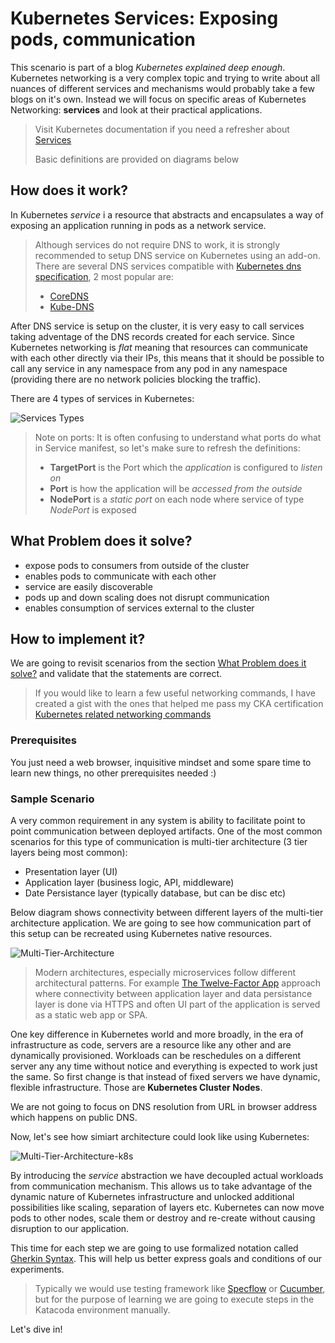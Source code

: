 # Kubernetes Services: Exposing pods, communication <!-- {docsify-ignore-all} -->

This scenario is part of a blog *Kubernetes explained deep enough*. Kubernetes networking is a very complex topic and trying to write about all nuances of different services and mechanisms would probably take a few blogs on it's own. Instead we will focus on specific areas of Kubernetes Networking: **services** and look at their practical applications.

> Visit Kubernetes documentation if you need a refresher about [Services](https://kubernetes.io/docs/concepts/services-networking/service/)
>
> Basic definitions are provided on diagrams below

## How does it work?

In Kubernetes *service* i a resource that abstracts and encapsulates a way of exposing an application running in pods as a network service.

> Although services do not require DNS to work, it is strongly recommended to setup DNS service on Kubernetes using an add-on. There are several DNS services compatible with [Kubernetes dns specification](https://github.com/kubernetes/dns/blob/master/docs/specification.md), 2 most popular are:
>
> - [CoreDNS](https://coredns.io/)
> - [Kube-DNS](https://github.com/kubernetes/dns)

After DNS service is setup on the cluster, it is very easy to call services taking adventage of the DNS records created for each service. Since Kubernetes networking is *flat* meaning that resources can communicate with each other directly via their IPs, this means that it should be possible to call any service in any namespace from any pod in any namespace (providing there are no network policies blocking the traffic).

There are 4 types of services in Kubernetes:

![Services Types](http://www.plantuml.com/plantuml/proxy?cache=yes&src=https://raw.githubusercontent.com/Piotr1215/dca-prep-kit/master/diagrams/k8s-services-mindmap.puml&fmt=png)

> Note on ports:
> It is often confusing to understand what ports do what in Service manifest, so let's make sure to refresh the definitions:
>
> - **TargetPort** is the Port which the *application* is configured to *listen on*
> - **Port** is how the application will be *accessed from the outside*
> - **NodePort** is a *static port* on each node where service of type *NodePort* is exposed

## What Problem does it solve?

- expose pods to consumers from outside of the cluster
- enables pods to communicate with each other
- service are easily discoverable
- pods up and down scaling does not disrupt communication
- enables consumption of services external to the cluster

## How to implement it?

We are going to revisit scenarios from the section [What Problem does it solve?](#What-Problem-does-it-solve?) and validate that the statements are correct.

> If you would like to learn a few useful networking commands, I have created a gist with the ones that helped me pass my CKA certification
> [Kubernetes related networking commands](https://gist.github.com/Piotr1215/23cf678d74079f98dc7be731e6a3f1d1)

### Prerequisites

You just need a web browser, inquisitive mindset and some spare time to learn new things, no other prerequisites needed :)

### Sample Scenario

A very common requirement in any system is ability to facilitate point to point communication between deployed artifacts. One of the most common scenarios for this type of communication is multi-tier architecture (3 tier layers being most common):

- Presentation layer (UI)
- Application layer (business logic, API, middleware)
- Date Persistance layer (typically database, but can be disc etc)

Below diagram shows connectivity between different layers of the multi-tier architecture application. We are going to see how communication part of this setup can be recreated using Kubernetes native resources.

![Multi-Tier-Architecture](http://www.plantuml.com/plantuml/proxy?cache=yes&src=https://raw.githubusercontent.com/Piotr1215/dca-prep-kit/master/diagrams/multi-layer-architecture-components.puml&fmt=png)

> Modern architectures, especially microservices follow different architectural patterns. For example [The Twelve-Factor App](https://12factor.net/) approach where connectivity between application layer and data persistance layer is done via HTTPS and often UI part of the application is served as a static web app or SPA.

One key difference in Kubernetes world and more broadly, in the era of infrastructure as code, servers are a resource like any other and are dynamically provisioned. Workloads can be reschedules on a different server any any time without notice and everything is expected to work just the same.
So first change is that instead of fixed servers we have dynamic, flexible infrastructure. Those are **Kubernetes Cluster Nodes**.

We are not going to focus on DNS resolution from URL in browser address which happens on public DNS.

Now, let's see how simiart architecture could look like using Kubernetes:

![Multi-Tier-Architecture-k8s](http://www.plantuml.com/plantuml/proxy?cache=yes&src=https://raw.githubusercontent.com/Piotr1215/dca-prep-kit/master/diagrams/k8s-multi-layer-architecture-components.puml&fmt=png)

By introducing the *service* abstraction we have decoupled actual workloads from communication mechanism. This allows us to take advantage of the dynamic nature of Kubernetes infrastructure and unlocked additional possibilities like scaling, separation of layers etc. Kubernetes can now move pods to other nodes, scale them or destroy and re-create without causing disruption to our application.

This time for each step we are going to use formalized notation called [Gherkin Syntax](https://docs.specflow.org/projects/specflow/en/latest/Gherkin/Gherkin-Reference.html). This will help us better express goals and conditions of our experiments.

> Typically we would use testing framework like [Specflow](https://docs.specflow.org/projects/specflow/en/latest/index.html) or [Cucumber](https://cucumber.io/),
> but for the purpose of learning we are going to execute steps in the Katacoda environment manually.

Let's dive in!